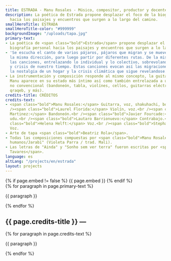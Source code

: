 ```yaml
---
title: ESTRADA - Manu Rosales - Músico, compositor, productor y docente
description: La poética de Estrada propone desplazar el foco de la biografía personal
  hacia los paisajes y encuentros que surgen a lo largo del camino.
smallHeroTitle: ESTRADA
smallHeroTitle-color: "#999999"
backgroundImage: "/uploads/tapa.jpg"
primary-text:
- La poética de <span class="bold">Estrada</span> propone desplazar el foco de la
  biografía personal hacia los paisajes y encuentros que surgen a lo largo del camino.
- 'Se escucha el canto de varios pájaros, pájaros que migran y se mueven juntos en
  la misma dirección, para luego partir por diferentes rutas. De la misma forma oscilan
  las canciones, entrelazando lo individual y lo colectivo, sobrevolando fronteras
  y crisis de nuestro tiempo. Estas canciones evocan así las migraciones forzadas,
  la nostalgia de un hogar y la crisis climática que sigue revelandose. '
- La instrumentación y composición responde al mismo concepto, la guitarra y voz de
  Manu aparece en su estado más íntimo así como también entrelazada a un ensamble
  no convencional (bandoneón, tabla, violínes, cellos, guitarras eléctricas, shakuhachi,
  qraqeb, y más).
credits-title: CRÉDITOS
credits-text:
- <span class="bold">Manu Rosales:</span> Guitarra, voz, shakuhachi, bombo, qraqeb.<br
  /><span class="bold">Laurel Florida:</span> Violín, voz.<br /><span class="bold">Francisco
  Martinez:</span> Bandoneón.<br /><span class="bold">Javier Fourcade:</span> Tabla,
  udu.<br /><span class="bold">Lautaro Barrionuevo:</span> Contrabajo.<br /><span
  class="bold">Helena Helft:</span> Voz.<br /><span class="bold">Stephanie Kobori:</span>
  Voz.
- Arte de tapa <span class="bold">Beatriz Rola</span>.
- Todas las composiciones compuestas por <span class="bold">Manu Rosales</span>, excepto  "Jardines
  humanos/Jarabi" (Violeta Parra / trad. Mali).
- Las letras de "Ainda" y "Sonho sem ver terra" fueron escritas por <span class="bold">Pavel
  Tavares</span>.
language: es
altLang: "/projects/en/estrada"
layout: projects
---
```


<section>
    {% if page.embed != false %}
        {{ page.embed }}
    {% endif %}
    <div>
        {% for paragraph in page.primary-text %}
            <p>
                {{ paragraph }}
            </p>
        {% endfor %}
    </div>
    <h2>
        {{ page.credits-title }} —
    </h2>
    <div>
        {% for paragraph in page.credits-text %}
            <p>
                {{ paragraph }}
            </p>
        {% endfor %}
    </div>
</section>